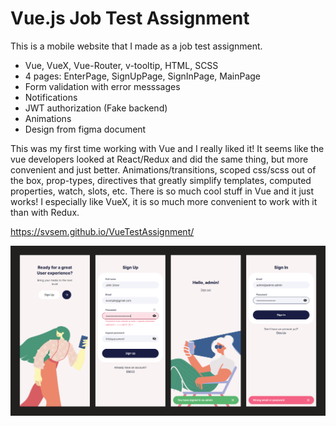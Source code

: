 # Vue.js Job Test Assignment
This is a mobile website that I made as a job test assignment.
- Vue, VueX, Vue-Router, v-tooltip, HTML, SCSS
- 4 pages: EnterPage, SignUpPage, SignInPage, MainPage
- Form validation with error messsages
- Notifications
- JWT authorization (Fake backend)
- Animations
- Design from figma document  

This was my first time working with Vue and I really liked it! It seems like the vue developers looked at React/Redux and did the same thing, but more convenient and just better. Animations/transitions, scoped css/scss out of the box, prop-types, directives that greatly simplify templates, computed properties, watch, slots, etc. There is so much cool stuff in Vue and it just works!
I especially like VueX, it is so much more convenient to work with it than with Redux.  
 
https://svsem.github.io/VueTestAssignment/
 
![Screenshot](images/screenshot.png)
